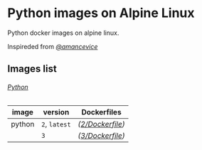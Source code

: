 # Python images on Alpine Linux

Python docker images on alpine linux.

Inspireded from *[@amancevice](https://github.com/amancevice/pandas)*

## Images list

###### [Python](https://hub.docker.com/r/phirov/python/)

|image    | version | Dockerfiles |
----------|---------|------------------
|python   | `2`, `latest` | *([2/Dockerfile](https://github.com/phirov/docker-python/tree/master/pure/2/Dockerfile))* |
|         | `3`     | *([3/Dockerfile](https://github.com/phirov/docker-python/tree/master/pure/3/Dockerfile))* |
